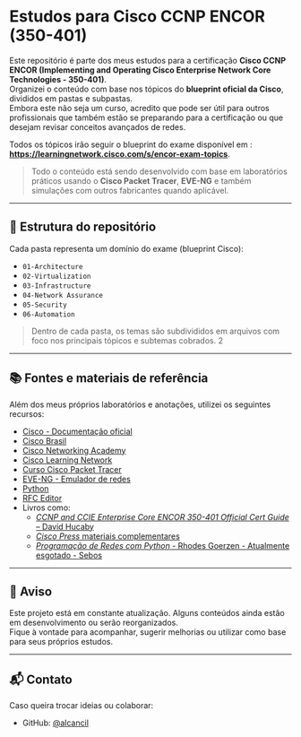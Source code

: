 # Estudos para Cisco CCNP ENCOR (350-401)

Este repositório é parte dos meus estudos para a certificação **Cisco CCNP ENCOR (Implementing and Operating Cisco Enterprise Network Core Technologies - 350-401)**.  
Organizei o conteúdo com base nos tópicos do **blueprint oficial da Cisco**, divididos em pastas e subpastas.  
Embora este não seja um curso, acredito que pode ser útil para outros profissionais que também estão se preparando para a certificação ou que desejam revisar conceitos avançados de redes.

Todos os tópicos irão seguir o blueprint do exame disponível em : **https://learningnetwork.cisco.com/s/encor-exam-topics**.  

> Todo o conteúdo está sendo desenvolvido com base em laboratórios práticos usando o **Cisco Packet Tracer**, **EVE-NG** e também simulações com outros fabricantes quando aplicável.

---

## 📂 Estrutura do repositório

Cada pasta representa um domínio do exame (blueprint Cisco):

- `01-Architecture`
- `02-Virtualization`
- `03-Infrastructure`
- `04-Network Assurance`
- `05-Security`
- `06-Automation`

> Dentro de cada pasta, os temas são subdivididos em arquivos com foco nos principais tópicos e subtemas cobrados. 2

---

## 📚 Fontes e materiais de referência

Além dos meus próprios laboratórios e anotações, utilizei os seguintes recursos:

- [Cisco - Documentação oficial](https://www.cisco.com)
- [Cisco Brasil](https://www.cisco.com.br)
- [Cisco Networking Academy](https://www.netacad.com/pt-br)
- [Cisco Learning Network](https://learningnetwork.cisco.com/)
- [Curso Cisco Packet Tracer](https://www.netacad.com/pt-br/courses/packet-tracer)
- [EVE-NG - Emulador de redes](https://www.eve-ng.net/)
- [Python](https://pythoninstitute.org/)
- [RFC Editor](https://www.rfc-editor.org/)
- Livros como:
  - [*CCNP and CCIE Enterprise Core ENCOR 350-401 Official Cert Guide* – David Hucaby](https://www.ciscopress.com/store/ccnp-and-ccie-enterprise-core-encor-350-401-official-9780138216764)
  - [*Cisco Press* materiais complementares](https://www.ciscopress.com/)
  - [*Programação de Redes com Python* - Rhodes Goerzen - Atualmente esgotado - Sebos](https://www.novatec.com.br/livros/programacao-redes-com-python/)

---

## 📌 Aviso

Este projeto está em constante atualização. Alguns conteúdos ainda estão em desenvolvimento ou serão reorganizados.  
Fique à vontade para acompanhar, sugerir melhorias ou utilizar como base para seus próprios estudos.

---

## 📬 Contato

Caso queira trocar ideias ou colaborar:

- GitHub: [@alcancil](https://github.com/alcancil)